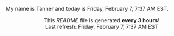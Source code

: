 My name is Tanner and today is Friday, February 7, 7:37 AM EST.

<p align="center">This <i>README</i> file is generated <b>every 3 hours</b>!</br>Last refresh: Friday, February 7, 7:37 AM EST<br /></p>
